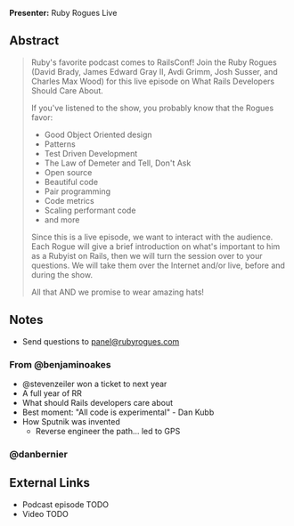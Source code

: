 **Presenter:** Ruby Rogues Live

## Abstract

> Ruby's favorite podcast comes to RailsConf! Join the Ruby Rogues (David Brady, James Edward Gray II, Avdi Grimm, Josh Susser, and Charles Max Wood) for this live episode on What Rails Developers Should Care About.
>
> If you've listened to the show, you probably know that the Rogues favor:
>
> * Good Object Oriented design
> * Patterns
> * Test Driven Development
> * The Law of Demeter and Tell, Don't Ask
> * Open source
> * Beautiful code
> * Pair programming
> * Code metrics
> * Scaling performant code
> * and more
>
> Since this is a live episode, we want to interact with the audience. Each Rogue will give a brief introduction on what's important to him as a Rubyist on Rails, then we will turn the session over to your questions. We will take them over the Internet and/or live, before and during the show.
>
> All that AND we promise to wear amazing hats!

## Notes

* Send questions to panel@rubyrogues.com

### From @benjaminoakes

* @stevenzeiler won a ticket to next year
* A full year of RR
* What should Rails developers care about
* Best moment: "All code is experimental" - Dan Kubb
* How Sputnik was invented
    * Reverse engineer the path... led to GPS

### @danbernier

## External Links

* Podcast episode TODO
* Video TODO
